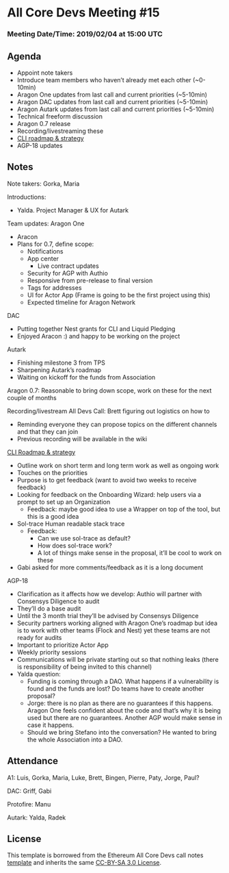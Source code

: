 # All Core Devs Meeting #15
### Meeting Date/Time: 2019/02/04 at 15:00 UTC

## Agenda
- Appoint note takers 
- Introduce team members who haven’t already met each other (~0-10min)
- Aragon One updates from last call and current priorities (~5-10min)
- Aragon DAC updates from last call and current priorities (~5-10min)
- Aragon Autark updates from last call and current priorities (~5-10min)
- Technical freeform discussion
- Aragon 0.7 release
- Recording/livestreaming these
- [CLI roadmap & strategy](https://www.notion.so/aragon/CLI-roadmap-strategy-30f8cfcdf2f8483f96e6cd4b580960d5)
- AGP-18 updates

## Notes
Note takers: Gorka, Maria

Introductions:
- Yalda. Project Manager & UX for Autark

Team updates:
Aragon One
- Aracon
- Plans for 0.7, define scope:
  - Notifications
  - App center
    - Live contract updates
  - Security for AGP with Authio
  - Responsive from pre-release to final version
  - Tags for addresses
  - UI for Actor App (Frame is going to be the first project using this)
  - Expected tImeline for Aragon Network

DAC
- Putting together Nest grants for CLI and Liquid Pledging
- Enjoyed Aracon :) and happy to be working on the project

Autark
- Finishing milestone 3 from TPS
- Sharpening Autark’s roadmap
- Waiting on kickoff for the funds from Association

Aragon 0.7: Reasonable to bring down scope, work on these for the next couple of months

Recording/livestream All Devs Call: Brett figuring out logistics on how to
- Reminding everyone they can propose topics on the different channels and that they can join
- Previous recording will be available in the wiki

[CLI Roadmap & strategy](https://www.notion.so/CLI-roadmap-strategy-30f8cfcdf2f8483f96e6cd4b580960d5)
- Outline work on short term and long term work as well as ongoing work
- Touches on the priorities
- Purpose is to get feedback (want to avoid two weeks to receive feedback)
- Looking for feedback on the Onboarding Wizard: help users via a prompt to set up an Organization
  - Feedback: maybe good idea to use a Wrapper on top of the tool, but this is a good idea
- Sol-trace Human readable stack trace 
  - Feedback:
    - Can we use sol-trace as default?
    - How does sol-trace work?
    - A lot of things make sense in the proposal, it’ll be cool to work on these
- Gabi asked for more comments/feedback as it is a long document

AGP-18
- Clarification as it affects how we develop: Authio will partner with Consensys Diligence to audit
- They’ll do a base audit
- Until the 3 month trial they’ll be advised by Consensys Diligence
- Security partners working aligned with Aragon One’s roadmap but idea is to work with other teams (Flock and Nest) yet these teams are not ready for audits
- Important to prioritize Actor App
- Weekly priority sessions
- Communications will be private starting out so that nothing leaks (there is responsibility of being invited to this channel)
- Yalda question:
  - Funding is coming through a DAO. What happens if a vulnerability is found and the funds are lost? Do teams have to create another proposal?
  - Jorge: there is no plan as there are no guarantees if this happens. Aragon One feels confident about the code and that’s why it is being used but there are no guarantees. Another AGP would make sense in case it happens.
  - Should we bring Stefano into the conversation? He wanted to bring the whole Association into a DAO.

## Attendance
A1: Luis, Gorka, Maria, Luke, Brett, Bingen, Pierre, Paty, Jorge, Paul?

DAC: Griff, Gabi

Protofire: Manu

Autark: Yalda, Radek

## License
This template is borrowed from the Ethereum All Core Devs call notes [template](https://github.com/ethereum/pm/blob/master/All%20Core%20Devs%20Meetings/Meeting%20Template.md) and inherits the same [CC-BY-SA 3.0 License](https://github.com/ethereum/pm/blob/master/LICENSE).
